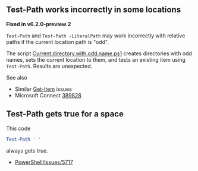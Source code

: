 
## Test-Path works incorrectly in some locations

**Fixed in v6.2.0-preview.2**

`Test-Path` and `Test-Path -LiteralPath` may work incorrectly with relative
paths if the current location path is "odd".

The script [Current.directory.with.odd.name.ps1](Current.directory.with.odd.name.ps1) creates directories with odd
names, sets the current location to them, and tests an existing item using
`Test-Path`. Results are unexpected.

See also

- Similar [Get-Item](../../Get-Item/Directory-with-brackets) issues
- Microsoft Connect [389828](https://connect.microsoft.com/PowerShell/Feedback/Details/389828)

## Test-Path gets true for a space

This code

```powershell
Test-Path ' '
```

always gets true.

- [PowerShell/issues/5717](https://github.com/PowerShell/PowerShell/issues/5717)
